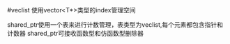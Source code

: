 #veclist 使用vector<T*>类型的index管理空间

shared_ptr使用一个表来进行计数管理，表类型为veclist,每个元素都包含指针和计数器
shared_ptr可接收函数型和仿函数型删除器

